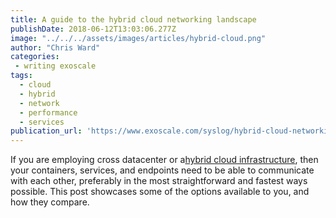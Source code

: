 ```yaml
---
title: A guide to the hybrid cloud networking landscape
publishDate: 2018-06-12T13:03:06.277Z
image: "../../../assets/images/articles/hybrid-cloud.png"
author: "Chris Ward"
categories:
 - writing exoscale
tags:
  - cloud
  - hybrid
  - network
  - performance
  - services
publication_url: 'https://www.exoscale.com/syslog/hybrid-cloud-networking/'
---
```


If you are employing cross datacenter or a[hybrid cloud infrastructure](https://www.exoscale.com/virtual-private-cloud/), then your containers, services, and endpoints need to be able to communicate with each other, preferably in the most straightforward and fastest ways possible. This post showcases some of the options available to you, and how they compare.
